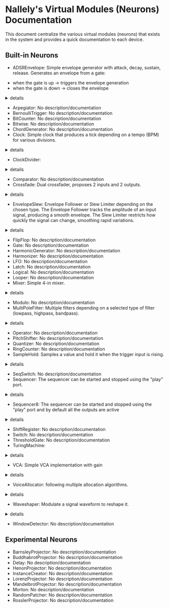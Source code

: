 # Nallely's Virtual Modules (Neurons) Documentation

This document centralize the various virtual modules (neurons) that exists in the system and provides a quick documentation to each device.

## Built-in Neurons

* ADSREnvelope: Simple envelope generator with attack, decay, sustain, release.
Generates an envelope from a gate:
- when the gate is up -> triggers the envelope generation
- when the gate is down -> closes the envelope
<details>
    <summary>details</summary>
    ADSR Envelope Generator

Simple envelope generator with attack, decay, sustain, release.
Generates an envelope from a gate:
  - when the gate is up -> triggers the envelope generation
  - when the gate is down -> closes the envelope

inputs:
* gate_cv [0, 1] !=0 <rising, falling>: Gate/control voltage input
* attack_cv [0.0, 1.0] init=0.1: Attack time control in seconds
* decay_cv [0.0, 1.0] init=0.2: Decay time control in seconds
* sustain_cv [0.0, 1.0] init=0.7: Sustain level control (0 -> 0%, 1 -> 100%)
* release_cv [0.0, 1.0] init=0.3: Release time control in seconds

outputs:
* output_cv [0, 1]: the generated envelope

type: continuous
category: envelope-generator

</details>

* Arpegiator: No description/documentation
* BernoulliTrigger: No description/documentation
* BitCounter: No description/documentation
* Bitwise: No description/documentation
* ChordGenerator: No description/documentation
* Clock: Simple clock that produces a tick depending on a tempo (BPM) for various divisions.
<details>
    <summary>details</summary>
    Clock

Simple clock that produces a tick depending on a tempo (BPM) for various divisions.

inputs:
* tempo_cv [20, 600] init=120: Clock BPM
* play_cv [0, 1] init=0 >0: Control if the clock must be started or not (1 = start, 0 = stop).
                            By default, the clock is stopped.
* reset_cv [0, 1] >0 <rising>: Reset the clock to 0

outputs:
* lead_cv [0, 1]: quater note output
* div4_cv [0, 1]: /4 output (whole note)
* div2_cv [0, 1]: /2 output (half note)
* mul2_cv [0, 1]: x2 output (eighth note)
* mul4_cv [0, 1]: x4 output (sixteenth note)
* div3_cv [0, 1]: /3 output (1 tick all 3 quater notes)
* div5_cv [0, 1]: /5 output (1 tick all 5 quater notes)
* mul3_cv [0, 1]: x3 output (3 ticks per 1 quater note)
* mul5_cv [0, 1]: x5 output (5 ticks per 1 quater note)
* mul7_cv [0, 1]: x3 output (5 ticks per 1 quater note)

type: continuous
category: clock
meta: disable default output

</details>

* ClockDivider: 
<details>
    <summary>details</summary>
    Clock Divider

inputs:
* trigger_cv [0, 1] >0 <rising>: Trigger the divider
* reset_cv [0, 1] >0 <rising>: Reset the internal count to 0
* mode_cv [gate, tick]: Choose between gate (square mode) or tick (short pulse)

outputs:
* div1_cv [0, 1]: /1 output -> usefull to get a gate from a clock
* div2_cv [0, 1]: /2 output
* div3_cv [0, 1]: /3 output
* div4_cv [0, 1]: /4 output
* div5_cv [0, 1]: /5 output
* div6_cv [0, 1]: /6 output
* div7_cv [0, 1]: /7 output
* div8_cv [0, 1]: /8 output
* div16_cv [0, 1]: /16 output
* div32_cv [0, 1]: /32 output

type: ondemand
category: clock
meta: disable default output

</details>

* Comparator: No description/documentation
* Crossfade: Dual crossfader, proposes 2 inputs and 2 outputs.
<details>
    <summary>details</summary>
    Dual crossfader

Dual crossfader, proposes 2 inputs and 2 outputs.

inputs:
* in0_cv [0, 127] <any>: Input signal.
* in1_cv [0, 127] <any>: Input signal.
* in2_cv [0, 127] <any>: Input signal.
* in3_cv [0, 127] <any>: Input signal.
* level_cv [0, 100] <any>: Crossfader level.
* type_cv [ondemand, continuous]: Choose between a ondemand or continuous value production.
                                  ondemand = value produced when reacting to an input only.
                                  continuous = value produced at the cycle speed of the module.

outputs:
* out0_cv [0, 127]: The crossfaded signal for in0 and in1.
* out1_cv [0, 127]: The filtered signal for in2 and in3.

type: ondemand, continuous
category: filter
meta: disable default output

</details>

* EnvelopeSlew: Envelope Follower or Slew Limiter depending on the chosen type.
The Envelope Follower tracks the amplitude of an input signal, producing a smooth envelope.
The Slew Limiter restricts how quickly the signal can change, smoothing rapid variations.
<details>
    <summary>details</summary>
    Envelope Follower & Slew Limiter

Envelope Follower or Slew Limiter depending on the chosen type.
The Envelope Follower tracks the amplitude of an input signal, producing a smooth envelope.
The Slew Limiter restricts how quickly the signal can change, smoothing rapid variations.

inputs:
* input_cv [0, 127] <any>: Input signal.
* attack_cv [0, 99.99] init=50.0: Attack control in %.
* release_cv [0, 99.99] init=50.0: Release control in %.
* type_cv [envelope, slew]: Choose between Envelope Follower and Slew Limiter
* mode_cv [ondemand, continuous]: Choose between a ondemand or continuous value production.
                                  ondemand = value produced when reacting to an input only.
                                  continuous = value produced at the cycle speed of the module.

outputs:
* output_cv [0, 127]: The filtered signal.

type: ondemand, continuous
category: filter

</details>

* FlipFlop: No description/documentation
* Gate: No description/documentation
* HarmonicGenerator: No description/documentation
* Harmonizer: No description/documentation
* LFO: No description/documentation
* Latch: No description/documentation
* Logical: No description/documentation
* Looper: No description/documentation
* Mixer: Simple 4-in mixer.
<details>
    <summary>details</summary>
    Mixer

Simple 4-in mixer.

inputs:
* in0_cv [0, 127] <any>: Input signal.
* in1_cv [0, 127] <any>: Input signal.
* in2_cv [0, 127] <any>: Input signal.
* in3_cv [0, 127] <any>: Input signal.
* level0_cv [0, 100] <any>: Input signal level.
* level1_cv [0, 100] <any>: Input signal level.
* level2_cv [0, 100] <any>: Input signal level.
* level3_cv [0, 100] <any>: Input signal level.
* nums_cv [2, 4] init=4 round <any>: The number of input to consider.
* type_cv [ondemand, continuous]: Choose between a ondemand or continuous value production.
                                  ondemand = value produced when reacting to an input only.
                                  continuous = value produced at the cycle speed of the module.

outputs:
* output_cv [0, 127]: The filtered signal.

type: ondemand, continuous
category: mixing

</details>

* Modulo: No description/documentation
* MultiPoleFilter: Multiple filters depending on a selected type of filter (lowpass, highpass, bandpass).
<details>
    <summary>details</summary>
    Multi Pole Filter

Multiple filters depending on a selected type of filter (lowpass, highpass, bandpass).


inputs:
* input_cv [0, 127] <any>: Input signal.
* filter_cv [lowpass, highpass, bandpass]: The filter type (default=lowpass).
* mode_cv [cutoff, smoothing]: Choose between cutoff control or smoothing control.
* cutoff_cv [0.0, 3000.0] init=1.0: Control cutoff frequency.
* smoothing_cv [0.0, 1.0] init=0.1: Control smoothing factor.
* poles_cv [1, 4] init=1 round: Number of poles for the filter.
* reset_cv [0, 1] >0 <rising>: Reset all internal states.
* type_cv [ondemand, continuous]: Choose between a ondemand or continuous value production.
                                  ondemand = value produced when reacting to an input only.
                                  continuous = value produced at the cycle speed of the module.

outputs:
* output_cv [0, 127]: The filtered signal.

type: ondemand, continuous
category: filter

</details>

* Operator: No description/documentation
* PitchShifter: No description/documentation
* Quantizer: No description/documentation
* RingCounter: No description/documentation
* SampleHold: Samples a value and hold it when the trigger input is rising.
<details>
    <summary>details</summary>
    Sample & Hold

Samples a value and hold it when the trigger input is rising.

inputs:
* input_cv [0, 127] <both>: Input signal
* trigger_cv [0, 1] >0 <rising>: Signal amplitude (0.0 -> 0%, 1.0 -> 100%)
* reset_cv [0, 1] >0 <rising>: Signal gain (default is 1.0)

outputs:
* output_cv [0, 127]: The sampled value

type: ondemand
category: modulation

</details>

* SeqSwitch: No description/documentation
* Sequencer: The sequencer can be started and stopped using the "play" port.
<details>
    <summary>details</summary>
    A simple 16-step sequencer with adjustable length.

The sequencer can be started and stopped using the "play" port.

inputs:
* trigger_cv [0, 1] >0 <rising>: Advance the sequencer by one step on each rising edge.
* length_cv [1, 16] init=16 round <any>: Set the length of the sequence (number of steps).
* play_cv [0, 1] >0 <rising, falling>: Control if the sequencer must be started or not (1 = start, 0 = stop).
                                              By default, the sequencer is stopped.
* reset_cv [0, 1] >0 <rising>: Reset the sequencer to the first step.
* step_cv [0, 15] round <any>: Set the current step of the sequencer (0-indexed).
* step0_cv [0, 127]: Set the output value of step 1.
* step1_cv [0, 127]: Set the output value of step 2.
* step2_cv [0, 127]: Set the output value of step 3.
* step3_cv [0, 127]: Set the output value of step 4.
* step4_cv [0, 127]: Set the output value of step 5.
* step5_cv [0, 127]: Set the output value of step 6.
* step6_cv [0, 127]: Set the output value of step 7.
* step7_cv [0, 127]: Set the output value of step 8.
* step8_cv [0, 127]: Set the output value of step 9.
* step9_cv [0, 127]: Set the output value of step 10.
* step10_cv [0, 127]: Set the output value of step 11.
* step11_cv [0, 127]: Set the output value of step 12.
* step12_cv [0, 127]: Set the output value of step 13.
* step13_cv [0, 127]: Set the output value of step 14.
* step14_cv [0, 127]: Set the output value of step 15.
* step15_cv [0, 127]: Set the output value of step 16.

outputs:
* current_step_cv [0, 15]: The current step of the sequencer (0-indexed).
* output_cv [0, 127]: The output value of the current step.
* trig_out_cv [0, 1]: A trigger signal that goes high when the sequencer advances to the next step.

type: ondemand
category: sequencer

</details>

* Sequencer8: The sequencer can be started and stopped using the "play" port
and by default all the outputs are active
<details>
    <summary>details</summary>
    A simple 8-step sequencer with adjustable length and activable output.

The sequencer can be started and stopped using the "play" port
and by default all the outputs are active

inputs:
* trigger_cv [0, 1] >0 <rising>: Advance the sequencer by one step on each rising edge.
* length_cv [1, 8] init=8 round <any>: Set the length of the sequence (number of steps).
* play_cv [0, 1] init=1 >0 <rising, falling>: Control if the sequencer must be started or not (1 = start, 0 = stop).
                                              By default, the sequencer is started.
* reset_cv [0, 1] >0 <rising>: Reset the sequencer to the first step.
* step_cv [0, 7] round <any>: Set the current step of the sequencer (0-indexed).
* step0_cv [0, 127]: Set the output value of step 1.
* step1_cv [0, 127]: Set the output value of step 2.
* step2_cv [0, 127]: Set the output value of step 3.
* step3_cv [0, 127]: Set the output value of step 4.
* step4_cv [0, 127]: Set the output value of step 5.
* step5_cv [0, 127]: Set the output value of step 6.
* step6_cv [0, 127]: Set the output value of step 7.
* step7_cv [0, 127]: Set the output value of step 8.

* active0_cv [0, 1] init=1 >0: Set the output as active if >1.
* active1_cv [0, 1] init=1 >0: Set the output as active if >1.
* active2_cv [0, 1] init=1 >0: Set the output as active if >1.
* active3_cv [0, 1] init=1 >0: Set the output as active if >1.
* active4_cv [0, 1] init=1 >0: Set the output as active if >1.
* active5_cv [0, 1] init=1 >0: Set the output as active if >1.
* active6_cv [0, 1] init=1 >0: Set the output as active if >1.
* active7_cv [0, 1] init=1 >0: Set the output as active if >1.

outputs:
* current_step_cv [0, 15]: The current step of the sequencer (0-indexed).
* output_cv [0, 127]: The output value of the current step.
* trig_out_cv [0, 1]: A trigger signal that goes high when the sequencer advances to the next step.

type: ondemand
category: sequencer

</details>

* ShiftRegister: No description/documentation
* Switch: No description/documentation
* ThresholdGate: No description/documentation
* TuringMachine: 
<details>
    <summary>details</summary>
    Simple Turing Machine Sequencer

inputs:
* trigger_cv [0, 1] >0 <rising>: Input clock
* mutation_cv [0, 1] init=0.5: Probability to mutate
* random_cv [0, 1] >0 <rising>: Random seed
* reset_cv [0, 1] >0 <rising>: Reset all to 0

outputs:
* out_main_cv [0, 1]: main output
* gate_out_cv [0, 1]: main output gate
* tape_out_cv [0, 255]: tape value output
* out0_cv [0, 1]: 1st bit value
* out1_cv [0, 1]: 2nd bit value
* out2_cv [0, 1]: 3rd bit value
* out3_cv [0, 1]: 4th bit value
* out4_cv [0, 1]: 5th bit value
* out5_cv [0, 1]: 6th bit value
* out6_cv [0, 1]: 7th bit value
* out7_cv [0, 1]: 8th bit value

type: ondemand
category: Sequencer
meta: disable default output

</details>

* VCA: Simple VCA implementation with gain
<details>
    <summary>details</summary>
    Voltage Controled Amplifier

Simple VCA implementation with gain

inputs:
* input_cv [0, 127] <any>: Input signal
* amplitude_cv [0.0, 1.0] init=0.0 <any>: Signal amplitude (0.0 -> 0%, 1.0 -> 100%)
* gain_cv [1.0, 2.0] init=1.0: Signal gain (default is 1.0)

outputs:
* output_cv [0, 127]: The amplified signal

type: ondemand
category: amplitude-modulation

</details>

* VoiceAllocator: following multiple allocation algorithms.
<details>
    <summary>details</summary>
    Takes a flow of values and "split" it in multiple voices (allocate a voice)
following multiple allocation algorithms.

inputs:
* input_cv [0, 127] round <any>: Input flow of values
# * mode_cv [round-robin, unison, last note]: Choose voice allocation mode
# * steal_mode_cv [oldest, quietest, r-robin cont., last note]: Mode for the way the voice is stolen

outputs:
* out0_cv [0, 127]: 1st voice
* out1_cv [0, 127]: 2nd voice
* out2_cv [0, 127]: 3rd voice
* out3_cv [0, 127]: 4th voice

type: ondemand
category: Voices
meta: disable default output

</details>

* Waveshaper: Modulate a signal waveform to reshape it.
<details>
    <summary>details</summary>
    Waveshaper

Modulate a signal waveform to reshape it.

inputs:
* input_cv [0, 127] <any>: Input signal.
* mode_cv [linear, exp, log, sigmoid, fold, quantize]: Choose how to shape the input waveform.
* amount_cv [0, 1]: The filter type (default=lowpass).
* symmetry_cv [-1.0, 1] init=0.0: Adjusts the balance between "positive" and "negative" portions of the reshaped waveform.
* bias_cv [0.0, 5.0]: Offsets the input signal before applying the shaping function.
* exp_power_cv [0.1, 50]: Controls the exponent used in the exponential shaping mode.
* log_scale_cv [1, 30]: Scales the input for the logarithmic shaping mode.
* sigmoid_gain_cv [0.5, 20]: Determines the steepness of the curve in sigmoid shaping mode.
* fold_gain_cv [0.5, 10]: Controls how strongly the input signal is folded in fold mode.
* quantize_steps_cv [2, 64]: Sets the number of discrete levels for the quantize shaping mode.
* type_cv [ondemand, continuous]: Choose between a ondemand or continuous value production.
                                  ondemand = value produced when reacting to an input only.
                                  continuous = value produced at the cycle speed of the module.

outputs:
* output_cv [0, 127]: The reshaped signal.

type: ondemand, continuous
category: filter

</details>

* WindowDetector: No description/documentation


## Experimental Neurons

* BarnsleyProjector: No description/documentation
* BuddhabrotProjector: No description/documentation
* Delay: No description/documentation
* HenonProjector: No description/documentation
* InstanceCreator: No description/documentation
* LorenzProjector: No description/documentation
* MandelbrotProjector: No description/documentation
* Morton: No description/documentation
* RandomPatcher: No description/documentation
* RosslerProjector: No description/documentation
